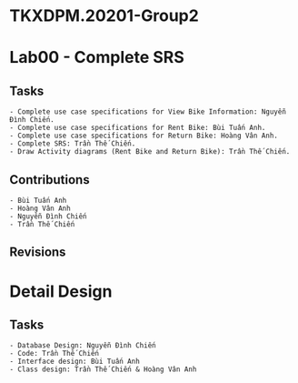 # TKXDPM.20201-Group2

# Lab00 - Complete SRS

## Tasks

    - Complete use case specifications for View Bike Information: Nguyễn Đình Chiến.
    - Complete use case specifications for Rent Bike: Bùi Tuấn Anh.
    - Complete use case specifications for Return Bike: Hoàng Vân Anh.
    - Complete SRS: Trần Thế Chiến.
    - Draw Activity diagrams (Rent Bike and Return Bike): Trần Thế Chiến.

## Contributions

    - Bùi Tuấn Anh
    - Hoàng Vân Anh
    - Nguyễn Đình Chiến
    - Trần Thế Chiến

## Revisions

# Detail Design

## Tasks

    - Database Design: Nguyễn Đình Chiến
    - Code: Trần Thế Chiến
    - Interface design: Bùi Tuấn Anh
    - Class design: Trần Thế Chiến & Hoàng Vân Anh
